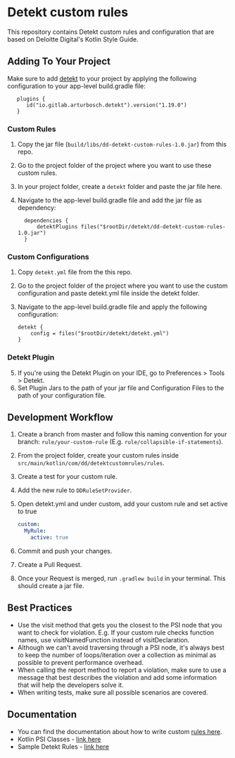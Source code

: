 # Detekt custom rules

This repository contains Detekt custom rules and configuration that are based on Deloitte Digital's Kotlin Style Guide.

## Adding To Your Project
Make sure to add [detekt][detekt_quick_start] to your project by applying the following configuration to your app-level build.gradle file:

   ```
      plugins {
         id("io.gitlab.arturbosch.detekt").version("1.19.0")
      }
   ```
 
### Custom Rules
1. Copy the jar file (`build/libs/dd-detekt-custom-rules-1.0.jar`) from this repo.
2. Go to the project folder of the project where you want to use these custom rules.
3. In your project folder, create a `detekt` folder and paste the jar file here.
4. Navigate to the app-level build.gradle file and add the jar file as dependency:

    ```
      dependencies {
          detektPlugins files("$rootDir/detekt/dd-detekt-custom-rules-1.0.jar")
      }
    ```

### Custom Configurations
1. Copy `detekt.yml` file from the this repo.
2. Go to the project folder of the project where you want to use the custom configuration and paste detekt.yml file inside the detekt folder.
3. Navigate to the app-level build.gradle file and apply the following configuration:

    ```
    detekt {
        config = files("$rootDir/detekt/detekt.yml")
    }
    ```
### Detekt Plugin
5. If you're using the Detekt Plugin on your IDE, go to Preferences > Tools > Detekt.
6. Set Plugin Jars to the path of your jar file and Configuration Files to the path of your configuration file.


## Development Workflow
1. Create a branch from master and follow this naming convention for your branch: `rule/your-custom-rule` (E.g. `rule/collapsible-if-statements`).
2. From the project folder, create your custom rules inside `src/main/kotlin/com/dd/detektcustomrules/rules`.
3. Create a test for your custom rule.
4. Add the new rule to `DDRuleSetProvider`.
5. Open detekt.yml and under custom, add your custom rule and set active to true

    ```yaml
    custom:
      MyRule:
        active: true
    ```

5. Commit and push your changes.
6. Create a Pull Request.
7. Once your Request is merged, run `.gradlew build` in your terminal. This should create a jar file.


## Best Practices
- Use the visit method that gets you the closest to the PSI node that you want to check for violation. E.g. If your custom rule checks function names, use visitNamedFunction instead of visitDeclaration.
- Although we can't avoid traversing through a PSI node, it's always best to keep the number of loops/iteration over a collection as minimal as possible to prevent performance overhead.
- When calling the report method to report a violation, make sure to use a message that best describes the violation and add some information that will help the developers solve it.
- When writing tests, make sure all possible scenarios are covered.

## Documentation
- You can find the documentation about how to write custom [rules here][custom_rule_documentation].
- Kotlin PSI Classes - [link here][kotlin_psi_classes]
- Sample Detekt Rules - [link here][sample_detekt_rules]

[sample_detekt_rules]: https://github.com/detekt/detekt/tree/main/detekt-rules-style/src/main/kotlin/io/gitlab/arturbosch/detekt/rules/style

[kotlin_psi_classes]: https://github.com/JetBrains/kotlin/tree/master/compiler/psi/src/org/jetbrains/kotlin/psi

[create_template]: https://github.com/detekt/detekt-custom-rule-template/generate

[maven_central]: https://search.maven.org/

[custom_rule_documentation]: https://detekt.github.io/detekt/extensions.html

[jitpack]: https://jitpack.io/

[detekt_quick_start]: https://detekt.dev/index.html#quick-start-with-gradle
